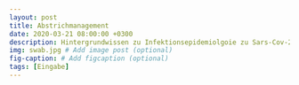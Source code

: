 ```yaml
---
layout: post
title: Abstrichmanagement 
date: 2020-03-21 08:00:00 +0300
description: Hintergrundwissen zu Infektionsepidemiolgoie zu Sars-Cov-2 # Add post description (optional)
img: swab.jpg # Add image post (optional)
fig-caption: # Add figcaption (optional)
tags: [Eingabe]
---
```


